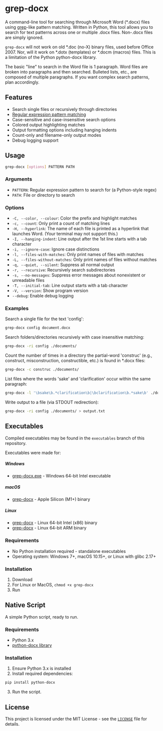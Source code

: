 # grep-docx

A command-line tool for searching through Microsoft Word (*.docx) files using [grep](https://en.wikipedia.org/wiki/Grep)-like pattern matching. Written in Python, this tool allows you to search for text patterns across one or multiple .docx files.  Non-.docx files are simply ignored.

`grep-docx` will not work on old *.doc (no-X) binary files, used before Office 2007.  Nor, will it work on *.dotx (templates) or *.docm (macros) files.  This is a limitation of the Python python-docx library.

The basic "line" to search in the Word file is 1 paragraph.  Word files are broken into paragraphs and then searched.  Bulleted lists, etc., are composed of multiple paragraphs.  If you want complex search patterns, plan accordingly.

## Features

* Search single files or recursively through directories
* [Regular expression pattern matching](https://www.regexone.com/)
* Case-sensitive and case-insensitive search options
* Colored output highlighting matches
* Output formatting options including hanging indents
* Count-only and filename-only output modes
* Debug logging support

## Usage

``` bash
grep-docx [options] PATTERN PATH
```

### Arguments

* `PATTERN`: Regular expression pattern to search for (a Python-style regex)
* `PATH`: File or directory to search

### Options

* `-C, --color, --colour`: Color the prefix and highlight matches
* `-c, --count`: Only print a count of matching lines
* `-H, --hyperlink`: The name of each file is printed as a hyperlink that launches Word. (Your terminal may not support this.)
* `-I, --hanging-indent`: Line output after the 1st line starts with a tab character
* `-i, --ignore-case`: Ignore case distinctions
* `-l, --files-with-matches`: Only print names of files with matches
* `-L, --files-without-matches`: Only print names of files without matches
* `-q, --quiet, --silent`: Suppress all normal output
* `-r, --recursive`: Recursively search subdirectories
* `-s, --no-messages`: Suppress error messages about nonexistent or unreadable files
* `-T, --initial-tab`: Line output starts with a tab character
* `-V, --version`: Show program version
* `--debug`: Enable debug logging

### Examples

Search a single file for the text 'config':

``` bash
grep-docx config document.docx
```

Search folders/directories recursively with case insensitive matching:

``` bash
grep-docx -ri config ./documents/
```

Count the number of times in a directory the partial-word 'construc' (e.g., construct, misconstruction, constructible, etc.) is found in *.docx files:

``` bash
grep-docx -c construc ./documents/
```

List files where the words 'sake' and 'clarification' occur within the same paragraph:

``` bash
grep-docx -l '\bsake\b.*clarification\b|\bclarification\b.*sake\b' ./documents/
```

Write output to a file (via STDOUT redirection):

``` bash
grep-docx -ri config ./documents/ > output.txt
```

## Executables

Compiled executables may be found in the `executables` branch of this repository.

Executables were made for:

##### Windows

* [grep-docx.exe](https://github.com/zorbaTheRainy/grep-docx/raw/refs/tags/v1.0.0/executables/Windows/grep-docx.exe) \- Windows 64\-bit Intel executable

##### macOS

* [grep-docx](https://github.com/zorbaTheRainy/grep-docx/raw/refs/tags/v1.0.0/executables/MacOS/grep-docx) \- Apple Silicon \(M1\+\) binary

##### Linux

* [grep-docx](https://github.com/zorbaTheRainy/grep-docx/raw/refs/tags/v1.0.0/executables/Linux/x86/grep-docx) \- Linux 64\-bit Intel \(x86\) binary
* [grep-docx](https://github.com/zorbaTheRainy/grep-docx/raw/refs/tags/v1.0.0/executables/Linux/ARM/grep-docx) \- Linux 64\-bit ARM binary

### Requirements

* No Python installation required - standalone executables
* Operating system: Windows 7+, macOS 10.15+, or Linux with glibc 2.17+

### Installation

1. Download
2. For Linux or MacOS, `chmod +x grep-docx`
3. Run

## Native Script

A simple Python script, ready to run.

### Requirements

* Python 3.x
* [python-docx library](https://github.com/python-openxml/python-docx)

### Installation

1. Ensure Python 3.x is installed
2. Install required dependencies:

``` bash
pip install python-docx
```

3. Run the script.

## License

This project is licensed under the MIT License - see the [`LICENSE`](LICENSE) file for details.
